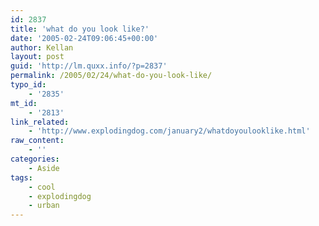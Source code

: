 ```yaml
---
id: 2837
title: 'what do you look like?'
date: '2005-02-24T09:06:45+00:00'
author: Kellan
layout: post
guid: 'http://lm.quxx.info/?p=2837'
permalink: /2005/02/24/what-do-you-look-like/
typo_id:
    - '2835'
mt_id:
    - '2813'
link_related:
    - 'http://www.explodingdog.com/january2/whatdoyoulooklike.html'
raw_content:
    - ''
categories:
    - Aside
tags:
    - cool
    - explodingdog
    - urban
---
```


